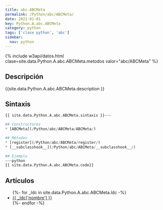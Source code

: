 ```yaml
---
title: abc.ABCMeta
permalink: /Python/abc/ABCMeta/
date: 2021-01-01
key: Python.A.abc.ABCMeta
category: python
tags: ['clase python', 'abc']
sidebar: 
  nav: python
---
```


{% include w3api/datos.html clase=site.data.Python.A.abc.ABCMeta.metodos valor="abc/ABCMeta" %}

## Descripción
{{site.data.Python.A.abc.ABCMeta.description }}

## Sintaxis
~~~python
{{ site.data.Python.A.abc.ABCMeta.sintaxis }}~~~

## Constructores
* [ABCMeta](/Python/abc/ABCMeta/ABCMeta/)

## Métodos
* [register](/Python/abc/ABCMeta/register/)
* [__subclasshook__](/Python/abc/ABCMeta/__subclasshook__/)

## Ejemplo
~~~python
{{ site.data.Python.A.abc.ABCMeta.code}}
~~~

## Artículos
<ul>
{%- for _ldc in site.data.Python.A.abc.ABCMeta.ldc -%}
   <li>
       <a href="{{_ldc['url'] }}">{{ _ldc['nombre'] }}</a>
   </li>
{%- endfor -%}
</ul>
